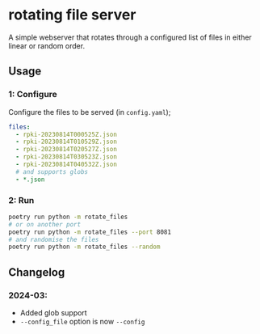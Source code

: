 # rotating file server

A simple webserver that rotates through a configured list of files in either
linear or random order.

## Usage

### 1: Configure

Configure the files to be served (in `config.yaml`);
```yaml
files:
  - rpki-20230814T000525Z.json
  - rpki-20230814T010529Z.json
  - rpki-20230814T020527Z.json
  - rpki-20230814T030523Z.json
  - rpki-20230814T040532Z.json
  # and supports globs
  - *.json
```

### 2: Run

```bash
poetry run python -m rotate_files
# or on another port
poetry run python -m rotate_files --port 8081
# and randomise the files
poetry run python -m rotate_files --random
```

## Changelog

### 2024-03:
  * Added glob support
  * `--config_file` option is now `--config`  

